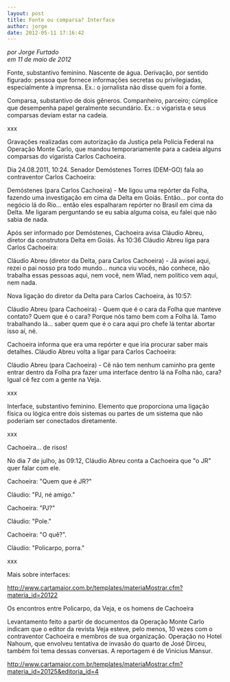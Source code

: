 ```yaml
---
layout: post
title: Fonte ou comparsa? Interface
author: jorge
date: 2012-05-11 17:16:42
---
```

*por Jorge Furtado*\
*em 11 de maio de 2012*

Fonte, substantivo feminino. Nascente de água. Derivação, por sentido figurado:
pessoa que fornece informações secretas ou privilegiadas, especialmente à imprensa. Ex.: o jornalista não disse quem foi a fonte.

Comparsa, substantivo de dois gêneros. Companheiro, parceiro; cúmplice que desempenha papel geralmente secundário. Ex.: o vigarista e seus comparsas deviam estar na cadeia.

xxx

Gravações realizadas com autorização da Justiça pela Polícia Federal na Operação Monte Carlo, que mandou temporariamente para a cadeia alguns comparsas do vigarista Carlos Cachoeira.

Dia 24.08.2011, 10:24. Senador Demóstenes Torres (DEM-GO) fala ao contraventor Carlos Cachoeira:

Demóstenes (para Carlos Cachoeira) - Me ligou uma repórter da Folha, fazendo uma investigação em cima da Delta em Goiás. Então... por conta do negócio lá do Rio... então eles espalharam repórter no Brasil em cima da Delta. Me ligaram perguntando se eu sabia alguma coisa, eu falei que não sabia de nada.

Após ser informado por Demóstenes, Cachoeira avisa Cláudio Abreu, diretor da construtora Delta em Goiás. Às 10:36 Cláudio Abreu liga para Carlos Cachoeira:

Cláudio Abreu (diretor da Delta, para Carlos Cachoeira) - Já avisei aqui, rezei o pai nosso pra todo mundo... nunca viu vocês, não conhece, não trabalha essas pessoas aqui, nem você, nem Wlad, nem político vem aqui, nem nada.

Nova ligação do diretor da Delta para Carlos Cachoeira, às 10:57:

Cláudio Abreu (para Cachoeira) - Quem que é o cara da Folha que manteve contato? Quem que é o cara? Porque nós tamo bem com a Folha lá. Tamo trabalhando lá... saber quem que é o cara aqui pro chefe lá tentar abortar isso aí, né.

Cachoeira informa que era uma repórter e que iria procurar saber mais detalhes. Cláudio Abreu volta a ligar para Carlos Cachoeira:

Cláudio Abreu (para Cachoeira) - Cê não tem nenhum caminho pra gente entrar dentro da Folha pra fazer uma interface dentro lá na Folha não, cara? Igual cê fez com a gente na Veja.

xxx

Interface, substantivo feminino. Elemento que proporciona uma ligação física ou lógica entre dois sistemas ou partes de um sistema que não poderiam ser conectados diretamente.

xxx

Cachoeira... de risos!

No dia 7 de julho, às 09:12, Cláudio Abreu conta a Cachoeira que "o JR" quer falar com ele.

Cachoeira: "Quem que é JR?"

Cláudio: "PJ, né amigo."

Cachoeira: "PJ?"

Cláudio: "Pole."

Cachoeira: "O quê?".

Cláudio: "Policarpo, porra."

xxx

Mais sobre interfaces:

http://www.cartamaior.com.br/templates/materiaMostrar.cfm?materia_id=20122

Os encontros entre Policarpo, da Veja, e os homens de Cachoeira

Levantamento feito a partir de documentos da Operação Monte Carlo indicam que o editor da revista Veja esteve, pelo menos, 10 vezes com o contraventor Cachoeira e membros de sua organização. Operação no Hotel Nahoum, que envolveu tentativa de invasão do quarto de José Dirceu, também foi tema dessas conversas. A reportagem é de Vinicius Mansur.

<http://www.cartamaior.com.br/templates/materiaMostrar.cfm?materia_id=20125&editoria_id=4>